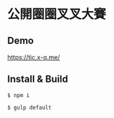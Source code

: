 # 公開圈圈叉叉大賽

## Demo

https://tic.x-q.me/

## Install & Build
```
$ npm i
```

```
$ gulp default
```
